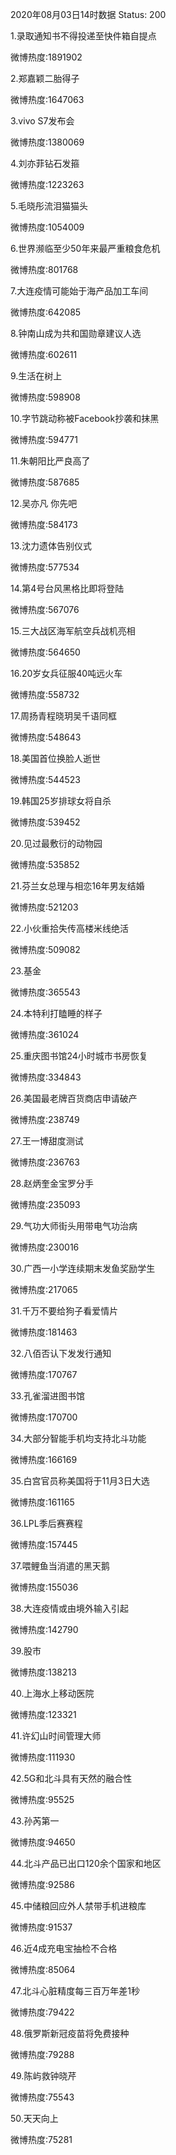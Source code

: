 2020年08月03日14时数据
Status: 200

1.录取通知书不得投递至快件箱自提点

微博热度:1891902

2.郑嘉颖二胎得子

微博热度:1647063

3.vivo S7发布会

微博热度:1380069

4.刘亦菲钻石发箍

微博热度:1223263

5.毛晓彤流泪猫猫头

微博热度:1054009

6.世界濒临至少50年来最严重粮食危机

微博热度:801768

7.大连疫情可能始于海产品加工车间

微博热度:642085

8.钟南山成为共和国勋章建议人选

微博热度:602611

9.生活在树上

微博热度:598908

10.字节跳动称被Facebook抄袭和抹黑

微博热度:594771

11.朱朝阳比严良高了

微博热度:587685

12.吴亦凡 你先吧

微博热度:584173

13.沈力遗体告别仪式

微博热度:577534

14.第4号台风黑格比即将登陆

微博热度:567076

15.三大战区海军航空兵战机亮相

微博热度:564650

16.20岁女兵征服40吨远火车

微博热度:558732

17.周扬青程晓玥吴千语同框

微博热度:548643

18.美国首位换脸人逝世

微博热度:544523

19.韩国25岁排球女将自杀

微博热度:539452

20.见过最敷衍的动物园

微博热度:535852

21.芬兰女总理与相恋16年男友结婚

微博热度:521203

22.小伙重拾失传高楼米线绝活

微博热度:509082

23.基金

微博热度:365543

24.本特利打瞌睡的样子

微博热度:361024

25.重庆图书馆24小时城市书房恢复

微博热度:334843

26.美国最老牌百货商店申请破产

微博热度:238749

27.王一博甜度测试

微博热度:236763

28.赵炳奎金宝罗分手

微博热度:235093

29.气功大师街头用带电气功治病

微博热度:230016

30.广西一小学连续期末发鱼奖励学生

微博热度:217065

31.千万不要给狗子看爱情片

微博热度:181463

32.八佰否认下发发行通知

微博热度:170767

33.孔雀溜进图书馆

微博热度:170700

34.大部分智能手机均支持北斗功能

微博热度:166169

35.白宫官员称美国将于11月3日大选

微博热度:161165

36.LPL季后赛赛程

微博热度:157445

37.喂鲤鱼当消遣的黑天鹅

微博热度:155036

38.大连疫情或由境外输入引起

微博热度:142790

39.股市

微博热度:138213

40.上海水上移动医院

微博热度:123321

41.许幻山时间管理大师

微博热度:111930

42.5G和北斗具有天然的融合性

微博热度:95525

43.孙芮第一

微博热度:94650

44.北斗产品已出口120余个国家和地区

微博热度:92586

45.中储粮回应外人禁带手机进粮库

微博热度:91537

46.近4成充电宝抽检不合格

微博热度:85064

47.北斗心脏精度每三百万年差1秒

微博热度:79422

48.俄罗斯新冠疫苗将免费接种

微博热度:79288

49.陈屿救钟晓芹

微博热度:75543

50.天天向上

微博热度:75281

